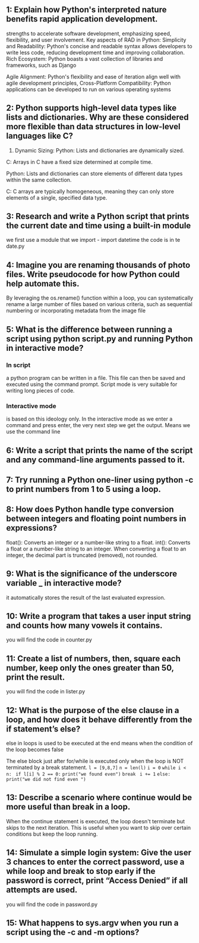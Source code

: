 ## 1: Explain how Python's interpreted nature benefits rapid application development.

strengths to accelerate software development, emphasizing speed, flexibility, and user involvement.
Key aspects of RAD in Python:
Simplicity and Readability:
Python's concise and readable syntax allows developers to write less code, reducing development time and improving collaboration.
Rich Ecosystem:
Python boasts a vast collection of libraries and frameworks, such as Django 

Agile Alignment:
Python's flexibility and ease of iteration align well with agile development principles,
Cross-Platform Compatibility:
Python applications can be developed to run on various operating systems


## 2: Python supports high-level data types like lists and dictionaries. Why are these considered more flexible than data structures in low-level languages like C?

1. Dynamic Sizing:
Python:
Lists and dictionaries are dynamically sized.

C:
Arrays in C have a fixed size determined at compile time. 

Python:
Lists and dictionaries can store elements of different data types within the same collection. 

C:
C arrays are typically homogeneous, meaning they can only store elements of a single, specified data type.


## 3: Research and write a Python script that prints the current date and time using a built-in module 
we first use a module that we import - import datetime
the code is in te date.py

## 4: Imagine you are renaming thousands of photo files. Write pseudocode for how Python could help automate this.

By leveraging the os.rename() function within a loop, you can systematically rename a large number of files based on various criteria, such as sequential numbering or incorporating metadata from the image file

## 5: What is the difference between running a script using python script.py and running Python in interactive mode?

### In script 
a python program can be written in a file. This file can then be saved and executed using the command prompt.
Script mode is very suitable for writing long pieces of code.

### Interactive mode 
is based on this ideology only. In the interactive mode as we enter a command and press enter, the very next step we get the output.
Means we use the command line
## 6: Write a script that prints the name of the script and any command-line arguments passed to it. 

## 7: Try running a Python one-liner using python -c to print numbers from 1 to 5 using a loop.

## 8: How does Python handle type conversion between integers and floating point numbers in expressions?
float(): Converts an integer or a number-like string to a float.
int(): Converts a float or a number-like string to an integer. When converting a float to an integer, the decimal part is truncated (removed), not rounded.

## 9: What is the significance of the underscore variable _ in interactive mode?
it automatically stores the result of the last evaluated expression.

## 10: Write a program that takes a user input string and counts how many vowels it contains.
   you will find the code in counter.py

## 11: Create a list of numbers, then, square each number, keep only the ones greater than 50, print the result.
   you will find the code in lister.py

## 12: What is the purpose of the else clause in a loop, and how does it behave differently from the if statement’s else?
else in loops is used to be executed at the end means when the condition of the loop becomes false 

The else block just after for/while is executed only when the loop is NOT terminated by a break statement.
`l = [9,8,7]`
`n = len(l)`
`i = 0`
`while i < n:`
   ` if l[i] % 2 == 0:`
        `print("we found even")`
        `break`
   ` i += 1`
`else:`
   ` print("we did not find even ")`

## 13: Describe a scenario where continue would be more useful than break in a loop.
When the continue statement is executed, the loop doesn't terminate but skips to the next iteration.
This is useful when you want to skip over certain conditions but keep the loop running.

## 14: Simulate a simple login system: Give the user 3 chances to enter the correct password, use a while loop and break to stop early if the password is correct, print “Access Denied” if all attempts are used.
 you will find the code in password.py

## 15: What happens to sys.argv when you run a script using the -c and -m options?

